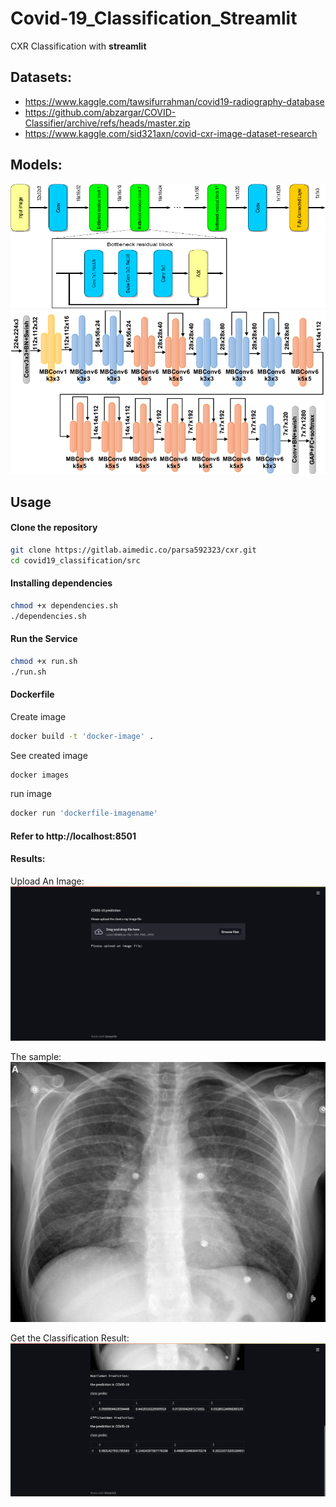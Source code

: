 # Covid-19_Classification_Streamlit
CXR Classification with **streamlit**

## Datasets:
* https://www.kaggle.com/tawsifurrahman/covid19-radiography-database
* https://github.com/abzargar/COVID-Classifier/archive/refs/heads/master.zip
* https://www.kaggle.com/sid321axn/covid-cxr-image-dataset-research

## Models:

 ![MobileNetV2](Images/MobileNetV2.png)
 ![EfficientNetB0](Images/EfficientNetB0.png)
## Usage

#### Clone the repository
```bash
git clone https://gitlab.aimedic.co/parsa592323/cxr.git
cd covid19_classification/src
```

#### Installing dependencies
```bash
chmod +x dependencies.sh
./dependencies.sh
```

#### Run the Service
```bash
chmod +x run.sh
./run.sh
```
#### Dockerfile

Create image

```bash
docker build -t 'docker-image' .
```
See created image

```bash
docker images
```

run image

```bash
docker run 'dockerfile-imagename'
```


#### Refer to http://localhost:8501

#### Results:

Upload An Image:
![1](Images/upload_image.png)

The sample:
![2](Images/COVID-19.jpeg)

Get the Classification Result:
![3](Images/result.png)



